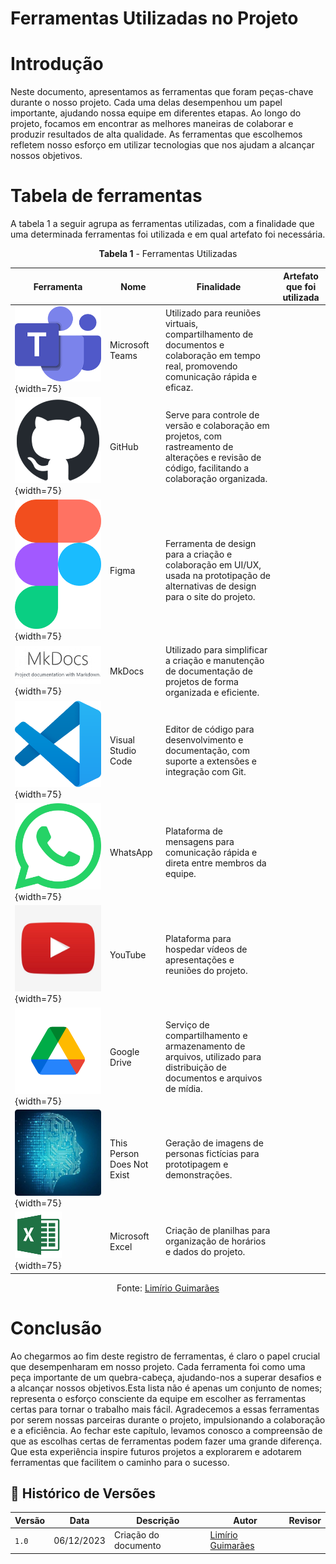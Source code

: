 # Ferramentas Utilizadas no Projeto

# Introdução

Neste documento, apresentamos as ferramentas que foram peças-chave durante o nosso projeto. Cada uma delas desempenhou um papel importante, ajudando nossa equipe em diferentes etapas. Ao longo do projeto, focamos em encontrar as melhores maneiras de 
colaborar e produzir resultados de alta qualidade. As ferramentas que escolhemos refletem nosso esforço em utilizar tecnologias que nos ajudam a alcançar nossos objetivos. 

# Tabela de ferramentas
A tabela 1 a seguir agrupa as ferramentas utilizadas, com a finalidade que uma determinada ferramentas foi utilizada e em qual artefato foi necessária.

<center>

**Tabela 1** - Ferramentas Utilizadas

| Ferramenta | Nome | Finalidade | Artefato que foi utilizada |
|------------|------|------------| -------------------------- |
| ![](../assets/teams.png){width=75} | Microsoft Teams | Utilizado para reuniões virtuais, compartilhamento de documentos e colaboração em tempo real, promovendo comunicação rápida e eficaz. |  |
| ![](../assets/github.png){width=75} | GitHub | Serve para controle de versão e colaboração em projetos, com rastreamento de alterações e revisão de código, facilitando a colaboração organizada. |  |
| ![](../assets/figma.png){width=75} | Figma | Ferramenta de design para a criação e colaboração em UI/UX, usada na prototipação de alternativas de design para o site do projeto. |  |
| ![](../assets/mkdocs.png){width=75} | MkDocs | Utilizado para simplificar a criação e manutenção de documentação de projetos de forma organizada e eficiente. |  |
| ![](../assets/vscode.png){width=75} | Visual Studio Code | Editor de código para desenvolvimento e documentação, com suporte a extensões e integração com Git. |   |
| ![](../assets/whatsapp.png){width=75} | WhatsApp | Plataforma de mensagens para comunicação rápida e direta entre membros da equipe. |  |
| ![](../assets/youtube.jpg){width=75} | YouTube | Plataforma para hospedar vídeos de apresentações e reuniões do projeto. |  |
| ![](../assets/gdrive.png){width=75} | Google Drive | Serviço de compartilhamento e armazenamento de arquivos, utilizado para distribuição de documentos e arquivos de mídia. |  |
| ![](../assets/thispersondoesntexist.png){width=75} | This Person Does Not Exist | Geração de imagens de personas fictícias para prototipagem e demonstrações. |  |
| ![](../assets/excel_logo.png){width=75} | Microsoft Excel | Criação de planilhas para organização de horários e dados do projeto. |  |

Fonte: [Limírio Guimarães](https://github.com/LimirioGuimaraes)

</center>

# Conclusão
Ao chegarmos ao fim deste registro de ferramentas, é claro o papel crucial que desempenharam em nosso projeto. Cada ferramenta foi como uma peça importante de um quebra-cabeça, ajudando-nos a superar desafios e a alcançar nossos objetivos.Esta lista 
não é apenas um conjunto de nomes; representa o esforço consciente da equipe em escolher as ferramentas certas para tornar o trabalho mais fácil. Agradecemos a essas ferramentas por serem nossas parceiras durante o projeto, impulsionando a 
colaboração e a eficiência. Ao fechar este capítulo, levamos conosco a compreensão de que as escolhas certas de ferramentas podem fazer uma grande diferença. Que esta experiência inspire futuros projetos a explorarem e adotarem ferramentas que 
facilitem o caminho para o sucesso.

## 📑 Histórico de Versões

| Versão | Data | Descrição | Autor | Revisor |
|-------|-------|------------|-------|--------|
|`1.0`| 06/12/2023| Criação do documento | [Limírio Guimarães](https://github.com/LimirioGuimaraes)| |
